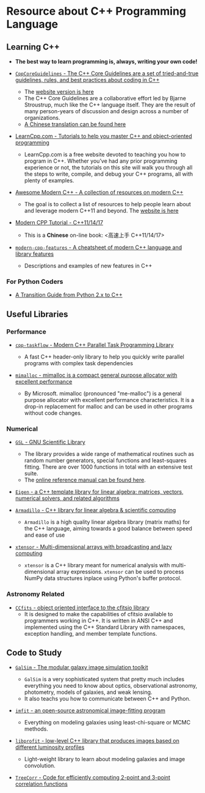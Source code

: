 # Resource about C++ Programming Language

## Learning C++

* **The best way to learn programming is, always, writing your own code!**

* [`CppCoreGuidelines` - The C++ Core Guidelines are a set of tried-and-true guidelines, rules, and best practices about coding in C++](https://github.com/isocpp/CppCoreGuidelines)
    - The [website version is here](http://isocpp.github.io/CppCoreGuidelines/CppCoreGuidelines#main)
    - The C++ Core Guidelines are a collaborative effort led by Bjarne Stroustrup, much like the C++ language itself. They are the result of many person-years of discussion and design across a number of organizations.
    - [A Chinese translation can be found here](https://github.com/lynnboy/CppCoreGuidelines-zh-CN)

* [LearnCpp.com - Tutorials to help you master C++ and object-oriented programming](https://www.learncpp.com/)
    - LearnCpp.com is a free website devoted to teaching you how to program in C++. Whether you’ve had any prior programming experience or not, the tutorials on this site will walk you through all the steps to write, compile, and debug your C++ programs, all with plenty of examples.

* [Awesome Modern C++ - A collection of resources on modern C++](https://github.com/rigtorp/awesome-modern-cpp)
    - The goal is to collect a list of resources to help people learn about and leverage modern C++11 and beyond. The [website is here](https://awesomecpp.com/)

* [Modern CPP Tutorial - C++11/14/17](https://github.com/changkun/modern-cpp-tutorial)
    - This is a **Chinese** on-line book: <高速上手 C++11/14/17>

* [`modern-cpp-features` - A cheatsheet of modern C++ language and library features](https://github.com/AnthonyCalandra/modern-cpp-features)
    - Descriptions and examples of new features in C++

### For Python Coders

* [A Transition Guide from Python 2.x to C++](https://cs.slu.edu/~goldwasser/publications/python2cpp.pdf)

## Useful Libraries

### Performance

* [`cpp-taskflow` - Modern C++ Parallel Task Programming Library](https://github.com/cpp-taskflow/cpp-taskflow)
    - A fast C++ header-only library to help you quickly write parallel programs with complex task dependencies

* [`mimalloc` - mimalloc is a compact general purpose allocator with excellent performance](https://github.com/microsoft/mimalloc)
    - By Microsoft. mimalloc (pronounced "me-malloc") is a general purpose allocator with excellent performance characteristics. It is a drop-in replacement for malloc and can be used in other programs without code changes.

### Numerical

* [`GSL` - GNU Scientific Library](https://www.gnu.org/software/gsl/)
    - The library provides a wide range of mathematical routines such as random number generators, special functions and least-squares fitting. There are over 1000 functions in total with an extensive test suite.
    - The [online reference manual can be found here](https://www.gnu.org/software/gsl/doc/html/index.html).

* [`Eigen` - a C++ template library for linear algebra: matrices, vectors, numerical solvers, and related algorithms](http://eigen.tuxfamily.org/index.php?title=Main_Page)

* [`Armadillo` - C++ library for linear algebra & scientific computing](http://arma.sourceforge.net/)
    - `Armadillo` is a high quality linear algebra library (matrix maths) for the C++ language, aiming towards a good balance between speed and ease of use

* [`xtensor` - Multi-dimensional arrays with broadcasting and lazy computing](https://github.com/QuantStack/xtensor)
    - `xtensor` is a C++ library meant for numerical analysis with multi-dimensional array expressions. `xtensor` can be used to process NumPy data structures inplace using Python's buffer protocol.

### Astronomy Related

* [`CCfits` - object oriented interface to the cfitsio library](https://heasarc.gsfc.nasa.gov/fitsio/CCfits/)
    - It is designed to make the capabilities of cfitsio available to programmers working in C++. It is written in ANSI C++ and implemented using the C++ Standard Library with namespaces, exception handling, and member template functions.

## Code to Study

* [`GalSim` - The modular galaxy image simulation toolkit](https://github.com/GalSim-developers/GalSim)
    - `GalSim` is a very sophisticated system that pretty much includes everything you need to know about optics, observational astronomy, photometry, models of galaxies, and weak lensing.
    - It also teachs you how to communicate between C++ and Python.

* [`imfit` - an open-source astronomical image-fitting program](https://github.com/perwin/imfit)
    - Everything on modeling galaxies using least-chi-square or MCMC methods.

* [`libprofit` - low-level C++ library that produces images based on different luminosity profiles](https://github.com/ICRAR/libprofit)
    - Light-weight library to learn about modeling galaxies and image convolution.

* [`TreeCorr` - Code for efficiently computing 2-point and 3-point correlation functions](https://github.com/rmjarvis/TreeCorr)

